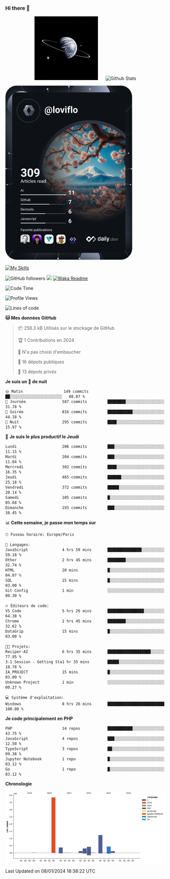### Hi there 👋

<p align="center">
  <img src="https://github.com/Loviflo/Loviflo/blob/main/img/portrait.jpg" alt="Loviflo" height="200" style="margin-right: 20px"/>
  <img src="https://github-readme-stats.vercel.app/api?username=Loviflo&show_icons=true&theme=graywhite" alt="Github Stats" />
</p>

<a href="https://app.daily.dev/loviflo"><img src="https://github.com/loviflo/loviflo/blob/main/devcard.svg" width="400" alt="Loviflo's Dev Card"/></a>


[![My Skills](https://skillicons.dev/icons?i=php,laravel,symfony,mysql,js,ts,html,css,sass,angular,docker,webpack,vscode,figma,git,github,gitlab)](https://skillicons.dev)


![GitHub followers](https://img.shields.io/github/followers/Loviflo?label=Follow&style=social)
![](https://visitor-badge.glitch.me/badge?page_id=Loviflo.Loviflo)
[![Waka Readme](https://github.com/Loviflo/Loviflo/actions/workflows/update-stats.yml/badge.svg)](https://github.com/Loviflo/Loviflo/actions/workflows/update-stats.yml)

<!--START_SECTION:waka-->
![Code Time](http://img.shields.io/badge/Code%20Time-1%2C766%20hrs%2049%20mins-blue)

![Profile Views](http://img.shields.io/badge/Vues%20du%20profil-0-blue)

![Lines of code](https://img.shields.io/badge/Depuis%20Hello%20World%2C%20j%27ai%20%C3%A9crit-6.8%20million%20Lignes%20de%20code-blue)

**🐱 Mes données GitHub** 

> 📦 256.3 kB Utilisés sur le stockage de GitHub 
 > 
> 🏆 1 Contributions en 2024
 > 
> 🚫 N'a pas choisi d'embaucher
 > 
> 📜 16 dépots publiques 
 > 
> 🔑 13 dépots privés 
 > 
**Je suis un 🦉 de nuit** 

```text
🌞 Matin                  149 commits         ██░░░░░░░░░░░░░░░░░░░░░░░   08.07 % 
🌆 Journée                587 commits         ████████░░░░░░░░░░░░░░░░░   31.78 % 
🌃 Soirée                 816 commits         ███████████░░░░░░░░░░░░░░   44.18 % 
🌙 Nuit                   295 commits         ████░░░░░░░░░░░░░░░░░░░░░   15.97 % 
```
📅 **Je suis le plus productif le Jeudi** 

```text
Lundi                    206 commits         ███░░░░░░░░░░░░░░░░░░░░░░   11.15 % 
Mardi                    204 commits         ███░░░░░░░░░░░░░░░░░░░░░░   11.04 % 
Mercredi                 302 commits         ████░░░░░░░░░░░░░░░░░░░░░   16.35 % 
Jeudi                    465 commits         ██████░░░░░░░░░░░░░░░░░░░   25.18 % 
Vendredi                 372 commits         █████░░░░░░░░░░░░░░░░░░░░   20.14 % 
Samedi                   105 commits         █░░░░░░░░░░░░░░░░░░░░░░░░   05.68 % 
Dimanche                 193 commits         ███░░░░░░░░░░░░░░░░░░░░░░   10.45 % 
```


📊 **Cette semaine, je passe mon temps sur** 

```text
🕑︎ Fuseau horaire: Europe/Paris

💬 Langages: 
JavaScript               4 hrs 59 mins       ███████████████░░░░░░░░░░   59.18 % 
Other                    2 hrs 45 mins       ████████░░░░░░░░░░░░░░░░░   32.74 % 
HTML                     20 mins             █░░░░░░░░░░░░░░░░░░░░░░░░   04.07 % 
SQL                      15 mins             █░░░░░░░░░░░░░░░░░░░░░░░░   03.00 % 
Git Config               1 min               ░░░░░░░░░░░░░░░░░░░░░░░░░   00.30 % 

🔥 Éditeurs de code: 
VS Code                  5 hrs 26 mins       ████████████████░░░░░░░░░   64.38 % 
Chrome                   2 hrs 45 mins       ████████░░░░░░░░░░░░░░░░░   32.62 % 
DataGrip                 15 mins             █░░░░░░░░░░░░░░░░░░░░░░░░   03.00 % 

🐱‍💻 Projets: 
Reciper-AI               6 hrs 35 mins       ███████████████████░░░░░░   77.95 % 
3.1 Session - Getting Sta1 hr 35 mins        █████░░░░░░░░░░░░░░░░░░░░   18.78 % 
IA_PROJECT               15 mins             █░░░░░░░░░░░░░░░░░░░░░░░░   03.00 % 
Unknown Project          1 min               ░░░░░░░░░░░░░░░░░░░░░░░░░   00.27 % 

💻 Système d'exploitation: 
Windows                  8 hrs 26 mins       █████████████████████████   100.00 % 
```

**Je code principalement en PHP** 

```text
PHP                      14 repos            ███████████░░░░░░░░░░░░░░   43.75 % 
JavaScript               4 repos             ███░░░░░░░░░░░░░░░░░░░░░░   12.50 % 
TypeScript               3 repos             ██░░░░░░░░░░░░░░░░░░░░░░░   09.38 % 
Jupyter Notebook         1 repo              █░░░░░░░░░░░░░░░░░░░░░░░░   03.12 % 
Go                       1 repo              █░░░░░░░░░░░░░░░░░░░░░░░░   03.12 % 
```



**Chronologie**

![Lines of Code chart](https://raw.githubusercontent.com/Loviflo/Loviflo/main/assets/bar_graph.png)


 Last Updated on 08/01/2024 18:38:22 UTC
<!--END_SECTION:waka-->
